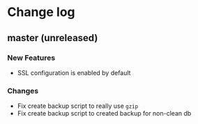 # Change log

## master (unreleased)

### New Features

* SSL configuration is enabled by default

### Changes

* Fix create backup script to really use `gzip`
* Fix create backup script to created backup for non-clean db

